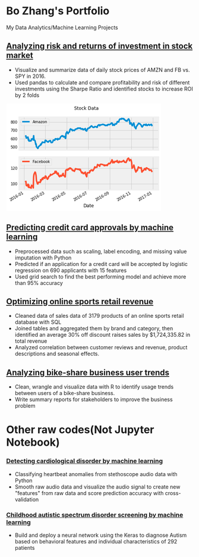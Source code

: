 # Bo Zhang's Portfolio
My Data Analytics/Machine Learning Projects
## [Analyzing risk and returns of investment in stock market](https://github.com/TheophilusZhang/Sharp_ratio_Datacamp/blob/main/sharp_ratio.ipynb)
* Visualize and summarize data of daily stock prices of AMZN and FB vs. SPY in 2016. 
* Used pandas to calculate and compare profitability and risk of different investments using the Sharpe Ratio and identified stocks to increase ROI by 2 folds

![](https://github.com/TheophilusZhang/Bo_Portfolio/blob/main/images/FB_APPL.png)
## [Predicting credit card approvals by machine learning](https://github.com/TheophilusZhang/datacamp_ML_credit_card/blob/main/ML_credit_card_approval.ipynb)
* Preprocessed data such as scaling, label encoding, and missing value imputation with Python 
* Predicted if an application for a credit card will be accepted by logistic regression on 690 applicants with 15 features
*	Used grid search to find the best performing model and achieve more than 95% accuracy
## [Optimizing online sports retail revenue](https://github.com/TheophilusZhang/SQL_online_revenue_Datacamp/blob/main/ecommerce_SQL.ipynb)
*	Cleaned data of sales data of 3179 products of an online sports retail database with SQL
*	Joined tables and aggregated them by brand and category, then identified an average 30% off discount raises sales by $1,724,335.82 in total revenue
*	Analyzed correlation between customer reviews and revenue, product descriptions and seasonal effects.
## [Analyzing bike-share business user trends](https://github.com/TheophilusZhang/R_cyclistic_user_analysis/blob/main/google-analytics-capstone-project-cyclistic.ipynb)
*	Clean, wrangle and visualize data with R to identify usage trends between users of a bike-share business. 
*	Write summary reports for stakeholders to improve the business problem
# Other raw codes(Not Jupyter Notebook)
### [Detecting cardiological disorder by machine learning](https://github.com/TheophilusZhang/Heart_disease/blob/main/Heartbeat.py)
* Classifying heartbeat anomalies from stethoscope audio data with Python
*	Smooth raw audio data and visualize the audio signal to create new "features" from raw data and score prediction accuracy with cross-validation
### [Childhood autistic spectrum disorder screening by machine learning](https://github.com/TheophilusZhang/Autism/blob/main/Autism.py)
* Build and deploy a neural network using the Keras to diagnose Autism based on behavioral features and individual characteristics of 292 patients
